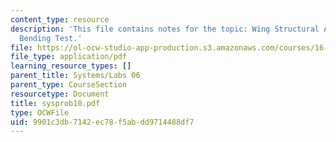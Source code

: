 ```yaml
---
content_type: resource
description: 'This file contains notes for the topic: Wing Structural Analysis and
  Bending Test.'
file: https://ol-ocw-studio-app-production.s3.amazonaws.com/courses/16-01-unified-engineering-i-ii-iii-iv-fall-2005-spring-2006/9901c3db7142ec78f5abdd9714488df7_sysprob10.pdf
file_type: application/pdf
learning_resource_types: []
parent_title: Systems/Labs 06
parent_type: CourseSection
resourcetype: Document
title: sysprob10.pdf
type: OCWFile
uid: 9901c3db-7142-ec78-f5ab-dd9714488df7
---
```

